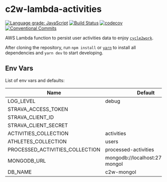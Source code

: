 # c2w-lambda-activities

[![Language grade: JavaScript](https://img.shields.io/lgtm/grade/javascript/g/cycle2work/c2w-lambda-activities.svg?logo=lgtm&logoWidth=18)](https://lgtm.com/projects/g/cycle2work/c2w-lambda-activities/context:javascript)
[![Build Status](https://travis-ci.org/cycle2work/c2w-lambda-activities.svg?branch=master)](https://travis-ci.org/cycle2work/c2w-lambda-activities)
[![codecov](https://codecov.io/gh/cycle2work/c2w-lambda-activities/branch/master/graph/badge.svg)](https://codecov.io/gh/cycle2work/c2w-lambda-activities)
[![Conventional Commits](https://img.shields.io/badge/Conventional%20Commits-1.0.0-yellow.svg)](https://conventionalcommits.org)

AWS Lambda function to persist user activities data to enjoy [`cycle2work`](https://cycle2work.io).

After cloning the repository, run `npm install` or [`yarn`](https://yarnpkg.com) to install all dependencies and `yarn dev` to start developing.

## Env Vars

List of env vars and defaults:

| Name                            | Default                              |
| ------------------------------- | ------------------------------------ |
| LOG_LEVEL                       | debug                                |
| STRAVA_ACCESS_TOKEN             |                                      |
| STRAVA_CLIENT_ID                |                                      |
| STRAVA_CLIENT_SECRET            |                                      |
| ACTIVITIES_COLLECTION           | activities                           |
| ATHLETES_COLLECTION             | users                                |
| PROCESSED_ACTIVITIES_COLLECTION | processed-activities                 |
| MONGODB_URL                     | mongodb://localhost:27017/c2w-mongol |
| DB_NAME                         | c2w-mongol                           |
